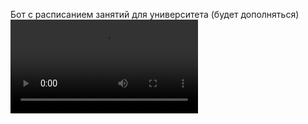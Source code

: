 Бот с расписанием занятий для университета (будет дополняться)
![demo](https://user-images.githubusercontent.com/72616425/103439824-565e1380-4c51-11eb-9d13-3de1977a8539.mp4)
